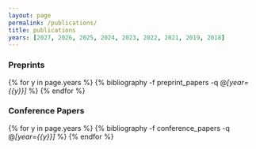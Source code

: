 ```yaml
---
layout: page
permalink: /publications/
title: publications
years: [2027, 2026, 2025, 2024, 2023, 2022, 2021, 2019, 2018]
---
```


<h3>Preprints</h3>

{% for y in page.years %}
  {% bibliography -f preprint_papers -q @*[year={{y}}]* %}
{% endfor %}

<h3>Conference Papers</h3>

{% for y in page.years %}
  {% bibliography -f conference_papers -q @*[year={{y}}]* %}
{% endfor %}
